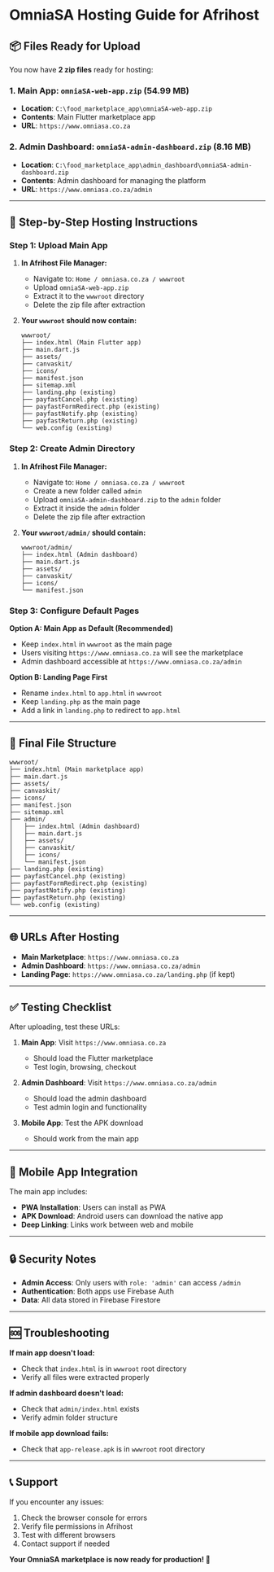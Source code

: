 # OmniaSA Hosting Guide for Afrihost

## 📦 Files Ready for Upload

You now have **2 zip files** ready for hosting:

### 1. Main App: `omniaSA-web-app.zip` (54.99 MB)
- **Location**: `C:\food_marketplace_app\omniaSA-web-app.zip`
- **Contents**: Main Flutter marketplace app
- **URL**: `https://www.omniasa.co.za`

### 2. Admin Dashboard: `omniaSA-admin-dashboard.zip` (8.16 MB)
- **Location**: `C:\food_marketplace_app\admin_dashboard\omniaSA-admin-dashboard.zip`
- **Contents**: Admin dashboard for managing the platform
- **URL**: `https://www.omniasa.co.za/admin`

---

## 🚀 Step-by-Step Hosting Instructions

### **Step 1: Upload Main App**

1. **In Afrihost File Manager:**
   - Navigate to: `Home / omniasa.co.za / wwwroot`
   - Upload `omniaSA-web-app.zip`
   - Extract it to the `wwwroot` directory
   - Delete the zip file after extraction

2. **Your `wwwroot` should now contain:**
   ```
   wwwroot/
   ├── index.html (Main Flutter app)
   ├── main.dart.js
   ├── assets/
   ├── canvaskit/
   ├── icons/
   ├── manifest.json
   ├── sitemap.xml
   ├── landing.php (existing)
   ├── payfastCancel.php (existing)
   ├── payfastFormRedirect.php (existing)
   ├── payfastNotify.php (existing)
   ├── payfastReturn.php (existing)
   └── web.config (existing)
   ```

### **Step 2: Create Admin Directory**

1. **In Afrihost File Manager:**
   - Navigate to: `Home / omniasa.co.za / wwwroot`
   - Create a new folder called `admin`
   - Upload `omniaSA-admin-dashboard.zip` to the `admin` folder
   - Extract it inside the `admin` folder
   - Delete the zip file after extraction

2. **Your `wwwroot/admin/` should contain:**
   ```
   wwwroot/admin/
   ├── index.html (Admin dashboard)
   ├── main.dart.js
   ├── assets/
   ├── canvaskit/
   ├── icons/
   └── manifest.json
   ```

### **Step 3: Configure Default Pages**

**Option A: Main App as Default (Recommended)**
- Keep `index.html` in `wwwroot` as the main page
- Users visiting `https://www.omniasa.co.za` will see the marketplace
- Admin dashboard accessible at `https://www.omniasa.co.za/admin`

**Option B: Landing Page First**
- Rename `index.html` to `app.html` in `wwwroot`
- Keep `landing.php` as the main page
- Add a link in `landing.php` to redirect to `app.html`

---

## 🔧 Final File Structure

```
wwwroot/
├── index.html (Main marketplace app)
├── main.dart.js
├── assets/
├── canvaskit/
├── icons/
├── manifest.json
├── sitemap.xml
├── admin/
│   ├── index.html (Admin dashboard)
│   ├── main.dart.js
│   ├── assets/
│   ├── canvaskit/
│   ├── icons/
│   └── manifest.json
├── landing.php (existing)
├── payfastCancel.php (existing)
├── payfastFormRedirect.php (existing)
├── payfastNotify.php (existing)
├── payfastReturn.php (existing)
└── web.config (existing)
```

---

## 🌐 URLs After Hosting

- **Main Marketplace**: `https://www.omniasa.co.za`
- **Admin Dashboard**: `https://www.omniasa.co.za/admin`
- **Landing Page**: `https://www.omniasa.co.za/landing.php` (if kept)

---

## ✅ Testing Checklist

After uploading, test these URLs:

1. **Main App**: Visit `https://www.omniasa.co.za`
   - Should load the Flutter marketplace
   - Test login, browsing, checkout

2. **Admin Dashboard**: Visit `https://www.omniasa.co.za/admin`
   - Should load the admin dashboard
   - Test admin login and functionality

3. **Mobile App**: Test the APK download
   - Should work from the main app

---

## 📱 Mobile App Integration

The main app includes:
- **PWA Installation**: Users can install as PWA
- **APK Download**: Android users can download the native app
- **Deep Linking**: Links work between web and mobile

---

## 🔒 Security Notes

- **Admin Access**: Only users with `role: 'admin'` can access `/admin`
- **Authentication**: Both apps use Firebase Auth
- **Data**: All data stored in Firebase Firestore

---

## 🆘 Troubleshooting

**If main app doesn't load:**
- Check that `index.html` is in `wwwroot` root directory
- Verify all files were extracted properly

**If admin dashboard doesn't load:**
- Check that `admin/index.html` exists
- Verify admin folder structure

**If mobile app download fails:**
- Check that `app-release.apk` is in `wwwroot` root directory

---

## 📞 Support

If you encounter any issues:
1. Check the browser console for errors
2. Verify file permissions in Afrihost
3. Test with different browsers
4. Contact support if needed

**Your OmniaSA marketplace is now ready for production! 🎉**


